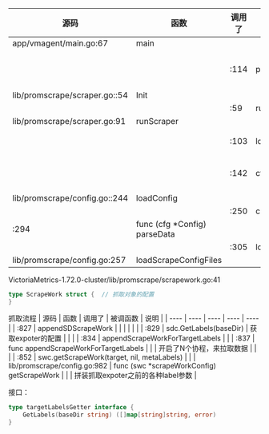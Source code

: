 | 源码 | 函数 | 调用了 | 被调函数 | 说明 |
| ---- | ---- | ---- | ---- | ---- |
| app/vmagent/main.go:67 | main |  |  |  |
|  |  | :114 | promscrape.Init(remotewrite.Push) | 初始化抓取的组件 |
| lib/promscrape/scraper.go::54 | Init |  |  |  |
|  |  | :59 | runScraper |  |
| lib/promscrape/scraper.go:91 | runScraper |  |  |  |
|  |  | :103 | loadConfig(configFile) | 加载配置文件 |
|  |  | :142 | cfg.getFileSDScrapeWork(swsPrev) | file_sd的回调配置 |
| lib/promscrape/config.go::244 | loadConfig |  |  |  |
|  |  | :250 | c.parseData(data, path) |  |
| :294 | func (cfg *Config) parseData |  |  |  |
|  |  | :305 | loadScrapeConfigFiles |  |
| lib/promscrape/config.go:257 | loadScrapeConfigFiles |  |  |  |



VictoriaMetrics-1.72.0-cluster/lib/promscrape/scrapework.go:41

```go
type ScrapeWork struct {  // 抓取对象的配置
}
```



抓取流程
| 源码 | 函数 | 调用了 | 被调函数 | 说明 |
| ---- | ---- | ---- | ---- | ---- |
| :827 | appendSDScrapeWork |  |  |  |
|  |  | :829 | sdc.GetLabels(baseDir) | 获取expoter的配置 |
|  |  | :834 | appendScrapeWorkForTargetLabels |  |
| :837 | func appendScrapeWorkForTargetLabels |  |  | 开启了N个协程，来拉取数据 |
|  |  | :852 | swc.getScrapeWork(target, nil, metaLabels) |  |
| lib/promscrape/config.go:982 | func (swc *scrapeWorkConfig) getScrapeWork |  |  | 拼装抓取expoter之前的各种label参数 |



接口：

```go
type targetLabelsGetter interface {
	GetLabels(baseDir string) ([]map[string]string, error)
}
```



